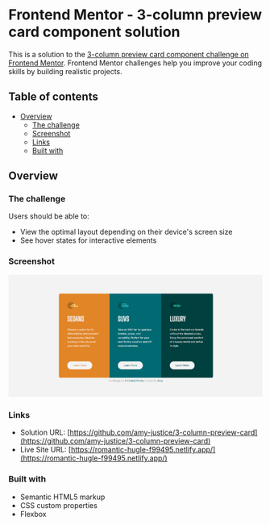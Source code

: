 # Frontend Mentor - 3-column preview card component solution

This is a solution to the [3-column preview card component challenge on Frontend Mentor](https://www.frontendmentor.io/challenges/3column-preview-card-component-pH92eAR2-). Frontend Mentor challenges help you improve your coding skills by building realistic projects. 

## Table of contents

- [Overview](#overview)
  - [The challenge](#the-challenge)
  - [Screenshot](#screenshot)
  - [Links](#links)
  - [Built with](#built-with)

## Overview

### The challenge

Users should be able to:

- View the optimal layout depending on their device's screen size
- See hover states for interactive elements

### Screenshot

![Screenshot](https://raw.githubusercontent.com/amy-justice/3-column-preview-card/main/images/screenshot.png)

### Links

- Solution URL: [https://github.com/amy-justice/3-column-preview-card](https://github.com/amy-justice/3-column-preview-card)
- Live Site URL: [https://romantic-hugle-f99495.netlify.app/](https://romantic-hugle-f99495.netlify.app/)

### Built with

- Semantic HTML5 markup
- CSS custom properties
- Flexbox